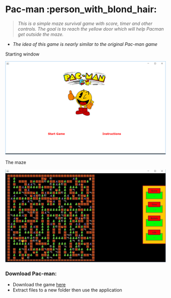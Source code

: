 # Pac-man  :person_with_blond_hair:

>_This is a simple maze survival game with score, timer and other controls. The goal is to reach the yellow door which will help Pacman get outside the maze._

* _The idea of this game is nearly similar to the original Pac-man game_

Starting window

![Starting window](https://github.com/ziyadelbanna/Pac-man/blob/master/Untitled.png)

The maze

![The maze](https://github.com/ziyadelbanna/Pac-man/blob/master/maze.jpg)

### Download Pac-man:
* Download the game [here](https://github.com/ziyadelbanna/Pac-man/blob/master/Pac-man.zip?raw=true)
* Extract files to a new folder then use the application
